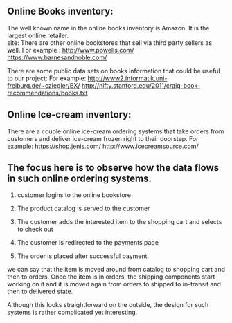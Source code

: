 ## Online Books inventory:

The well known name in the online books inventory is Amazon. It is the largest online retailer.  
site:
There are other online bookstores that sell via third party sellers as well. 
For example : http://www.powells.com/
              https://www.barnesandnoble.com/
              
There are some public data sets on books information that could be useful to our project:
For example:  http://www2.informatik.uni-freiburg.de/~cziegler/BX/
              http://nifty.stanford.edu/2011/craig-book-recommendations/books.txt

## Online Ice-cream inventory:

There are a couple online ice-cream ordering systems that take orders from customers and deliver ice-cream frozen right to their doorstep.
For example: https://shop.jenis.com/
             http://www.icecreamsource.com/


## The focus here is to observe how the data flows in such online ordering systems.

1) customer logins to the online bookstore

2) The product catalog is served to the customer

3) The customer adds the interested item to the shopping cart and selects to check out

4) The customer is redirected to the payments page

5) The order is placed after successful payment.

we can say that the item is moved around from catalog to shopping cart and then to orders. Once the item is in orders, the shipping components start working on it and it is moved again from orders to shipped to in-transit and then to delivered state. 

Although this looks straightforward on the outside, the design for such systems is rather complicated yet interesting. 



